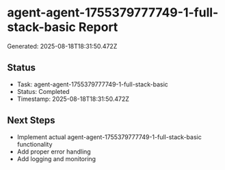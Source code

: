 # agent-agent-1755379777749-1-full-stack-basic Report

Generated: 2025-08-18T18:31:50.472Z

## Status
- Task: agent-agent-1755379777749-1-full-stack-basic
- Status: Completed
- Timestamp: 2025-08-18T18:31:50.472Z

## Next Steps
- Implement actual agent-agent-1755379777749-1-full-stack-basic functionality
- Add proper error handling
- Add logging and monitoring

